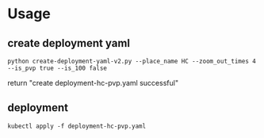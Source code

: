 # Usage 

## create deployment yaml
```
python create-deployment-yaml-v2.py --place_name HC --zoom_out_times 4 --is_pvp true --is_100 false
```
return 
"create deployment-hc-pvp.yaml successful"

## deployment
```
kubectl apply -f deployment-hc-pvp.yaml
```

